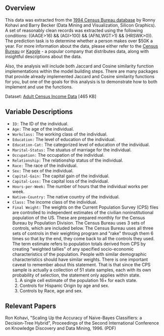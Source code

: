 ## Overview

This data was extracted from the [1994 Census Bureau database](http://www.census.gov/en.html) by Ronny Kohavi and Barry Becker (Data Mining and Visualization, Silicon Graphics). A set of reasonably clean records was extracted using the following conditions: ((AAGE>16) && (AGI>100) && (AFNLWGT>1) && (HRSWK>0)). The prediction task is to determine whether a person makes over $50K a year. For more information about the data, please either refer to the [Census Bureau](http://www.census.gov/en.html) or [Kaggle](https://www.kaggle.com/uciml/adult-census-income/home) - a popular company that distributes data, along with insightful descriptions about the data.

Also, the analysis will include both Jaccard and Cosine similarity function implementations within the model building steps. There are many packages that provide already implemented Jaccard and Cosine similarity functions for you, but one of the goals for this analysis is to demonstrate how to both implement and use the functions.

Dataset: [Adult Census Income Data](https://www.kaggle.com/uciml/adult-census-income/home) [465 KB]

## Variable Descriptions

- `ID:` The ID of the individual.
- `Age:` The age of the individual.
- `Workclass:` The working class of the individual.
- `Education:` The level of education of the individual.
- `Education-Cat:` The categorized level of education of the individual.
- `Marital-Status:` The stuatus of marriage for the individual.
- `Occupation:` The occupation of the individual.
- `Relationship:` The relationship status of the individual.
- `Race:` The race of the individual.
- `Sex:` The sex of the individual.
- `Capital-Gain:` The capital gain of the individual.
- `Capital-Loss:` The capital loss of the individual.
- `Hours-per-Week:` The number of hours that the individual works per week.
- `Native-Country:` The native country of the individual.
- `Class:` The income class of the individual.
- `Final Weight:` The weights on the Current Population Survey (CPS) files are controlled to independent estimates of the civilian noninstitutional population of the US. These are prepared monthly for the Census Bureau by Population Division. The Census Bureau uses 3 sets of controls, which are included below. The Census Bureau uses all three sets of controls in their weighting program and "rake" through them 6 times so that by the end, they come back to all the controls they used. The term estimate refers to population totals derived from CPS by creating "weighted tallies" of any specified socio-economic characteristics of the population. People with similar demographic characteristics should have similar weights. There is one important caveat to remember about this statement. That is that since the CPS sample is actually a collection of 51 state samples, each with its own probability of selection, the statement only applies within state.
  1. A single cell estimate of the population 16+ for each state.
  2. Controls for Hispanic Origin by age and sex.
  3. Controls by Race, age and sex.  


## Relevant Papers
Ron Kohavi, "Scaling Up the Accuracy of Naive-Bayes Classifiers: a Decision-Tree Hybrid", Proceedings of the Second International Conference on Knowledge Discovery and Data Mining, 1996. (PDF)

